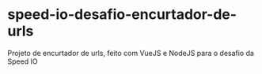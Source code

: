 # speed-io-desafio-encurtador-de-urls
Projeto de encurtador de urls, feito com VueJS e NodeJS para o desafio da Speed IO

